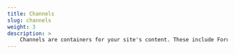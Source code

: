 ```yaml
---
title: Channels
slug: channels
weight: 3
description: >
    Channels are containers for your site's content. These include Forums, Blogs, Article Sections, and Social Groups. The Channels tool allows you to quickly add or delete channels from your site. However for more advanced features, you'll need to use the Channel Manager within the AdminCP.
---
```



